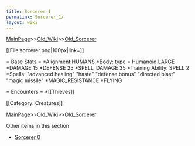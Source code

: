 ```yaml
---
title: Sorcerer 1
permalink: Sorcerer_1/
layout: wiki
---
```


[MainPage](/keeperrl_wiki/ "wikilink")>>[Old_Wiki](/keeperrl_wiki/Old_Wiki "wikilink")>>[Old_Sorcerer](/keeperrl_wiki/Old_Sorcerer "wikilink")

[[File:sorcerer.png|100px|link=]]

= Base Stats =
*Alignment:HUMANS
*Body: type = Humanoid LARGE 
*DAMAGE 15
*DEFENSE 25
*SPELL_DAMAGE 35
*Training Ability: SPELL 2
*Spells:  &quot;advanced healing&quot; &quot;haste&quot; &quot;defense bonus&quot; &quot;directed blast&quot; &quot;magic missile&quot; 
*MAGIC_RESISTANCE
*FLYING

= Encounters =
*[[Thieves]]

[[Category: Creatures]]

[MainPage](/keeperrl_wiki/ "wikilink")>>[Old_Wiki](/keeperrl_wiki/Old_Wiki "wikilink")>>[Old_Sorcerer](/keeperrl_wiki/Old_Sorcerer "wikilink")

Other items in this section
-    [Sorcerer 0](/keeperrl_wiki/Sorcerer_0 "wikilink")
